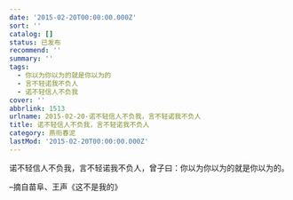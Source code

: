 ```yaml
---
date: '2015-02-20T00:00:00.000Z'
sort: ''
catalog: []
status: 已发布
recommend: ''
summary: ''
tags:
  - 你以为你以为的就是你以为的
  - 言不轻诺我不负人
  - 诺不轻信人不负我
cover: ''
abbrlink: 1513
urlname: 2015-02-20-诺不轻信人不负我，言不轻诺我不负人
title: 诺不轻信人不负我，言不轻诺我不负人
category: 燕衔春泥
lastMod: '2015-02-20T00:00:00.000Z'
---
```


诺不轻信人不负我，言不轻诺我不负人，曾子曰：你以为你以为的就是你以为的。


–摘自苗阜、王声《这不是我的》

